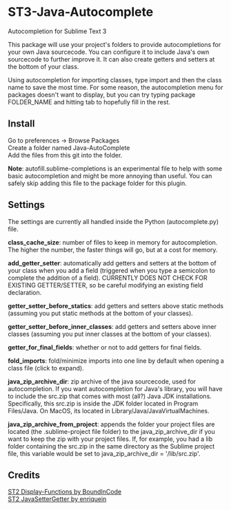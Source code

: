 # ST3-Java-Autocomplete
Autocompletion for Sublime Text 3  
  
This package will use your project's folders to provide autocompletions for your own Java sourcecode. You can configure it to include Java's own sourcecode to further improve it. It can also create getters and setters at the bottom of your class.  
  
Using autocompletion for importing classes, type import and then the class name to save the most time. For some reason, the autocompletion menu for packages doesn't want to display, but you can try typing package FOLDER_NAME and hitting tab to hopefully fill in the rest.  
  
## Install
Go to preferences -> Browse Packages  
Create a folder named Java-AutoComplete  
Add the files from this git into the folder.  
  
**Note**: autofill.sublime-completions is an experimental file to help with some basic autocompletion and might be more annoying than useful. You can safely skip adding this file to the package folder for this plugin.  
  
  
## Settings  
The settings are currently all handled inside the Python (autocomplete.py) file.  
  
  
**class_cache_size**: number of files to keep in memory for autocompletion. The higher the number, the faster things will go, but at a cost for memory.  
  
**add_getter_setter**: automatically add getters and setters at the bottom of your class when you add a field (triggered when you type a semicolon to complete the addition of a field). CURRENTLY DOES NOT CHECK FOR EXISTING GETTER/SETTER, so be careful modifying an existing field declaration.  
  
**getter_setter_before_statics**: add getters and setters above static methods (assuming you put static methods at the bottom of your classes).  
  
**getter_setter_before_inner_classes**: add getters and setters above inner classes (assuming you put inner classes at the bottom of your classes).  
  
**getter_for_final_fields**: whether or not to add getters for final fields.  
  
**fold_imports**: fold/minimize imports into one line by default when opening a class file (click to expand).  
  
**java_zip_archive_dir**: zip archive of the java sourcecode, used for autocompletion. If you want autocompletion for Java's library, you will have to include the src.zip that comes with most (all?) Java JDK installations. Specifically, this src.zip is inside the JDK folder located in Program Files/Java. On MacOS, its located in Library/Java/JavaVirtualMachines.  
  
**java_zip_archive_from_project**: appends the folder your project files are located (the .sublime-project file folder) to the java_zip_archive_dir if you want to keep the zip with your project files. If, for example, you had a lib folder containing the src.zip in the same directory as the Sublime project file, this variable would be set to java_zip_archive_dir = '/lib/src.zip'.  
  
  
## Credits
[ST2 Display-Functions by BoundInCode](https://github.com/BoundInCode/Display-Functions)  
[ST2 JavaSetterGetter by enriquein](https://github.com/enriquein/JavaSetterGetter)
